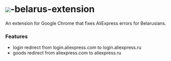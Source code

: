 # <img src="https://st.aliexpress.ru/mixer-storage/homePage/snow-homepage/logo-aliexpress.svg" class="ali-kit_Image__image__1jaqdj SnowCommonHeader_SnowCommonHeader__image__o3vmy" loading="eager" data-spm-anchor-id="a2g2w.home.0.i1.75df5931ao5t3C" style="padding-top:20px;">-belarus-extension

An extension for Google Chrome that fixes AliExpress errors for Belarusians.

### Features
- login redirect from login.aliexpress.com to login.aliexpress.ru
- goods redirect from aliexpress.com to aliexpress.ru
